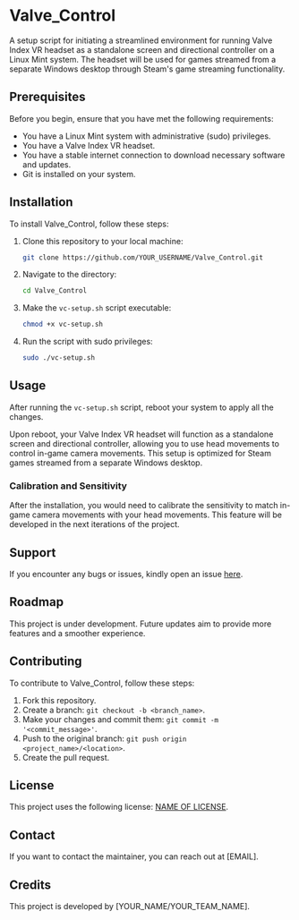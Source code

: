 # Valve_Control

A setup script for initiating a streamlined environment for running Valve Index VR headset as a standalone screen and directional controller on a Linux Mint system. The headset will be used for games streamed from a separate Windows desktop through Steam's game streaming functionality.

## Prerequisites

Before you begin, ensure that you have met the following requirements:

- You have a Linux Mint system with administrative (sudo) privileges.
- You have a Valve Index VR headset.
- You have a stable internet connection to download necessary software and updates.
- Git is installed on your system.

## Installation

To install Valve_Control, follow these steps:

1. Clone this repository to your local machine:
   
    ```sh
    git clone https://github.com/YOUR_USERNAME/Valve_Control.git
    ```

2. Navigate to the directory:

    ```sh
    cd Valve_Control
    ```

3. Make the `vc-setup.sh` script executable:

    ```sh
    chmod +x vc-setup.sh
    ```

4. Run the script with sudo privileges:

    ```sh
    sudo ./vc-setup.sh
    ```

## Usage

After running the `vc-setup.sh` script, reboot your system to apply all the changes.

Upon reboot, your Valve Index VR headset will function as a standalone screen and directional controller, allowing you to use head movements to control in-game camera movements. This setup is optimized for Steam games streamed from a separate Windows desktop.

### Calibration and Sensitivity

After the installation, you would need to calibrate the sensitivity to match in-game camera movements with your head movements. This feature will be developed in the next iterations of the project.

## Support

If you encounter any bugs or issues, kindly open an issue [here](https://github.com/YOUR_USERNAME/Valve_Control/issues).

## Roadmap

This project is under development. Future updates aim to provide more features and a smoother experience.

## Contributing

To contribute to Valve_Control, follow these steps:

1. Fork this repository.
2. Create a branch: `git checkout -b <branch_name>`.
3. Make your changes and commit them: `git commit -m '<commit_message>'`.
4. Push to the original branch: `git push origin <project_name>/<location>`.
5. Create the pull request.

## License

This project uses the following license: [NAME OF LICENSE](LICENSE).

## Contact

If you want to contact the maintainer, you can reach out at [EMAIL].

## Credits

This project is developed by [YOUR_NAME/YOUR_TEAM_NAME].
